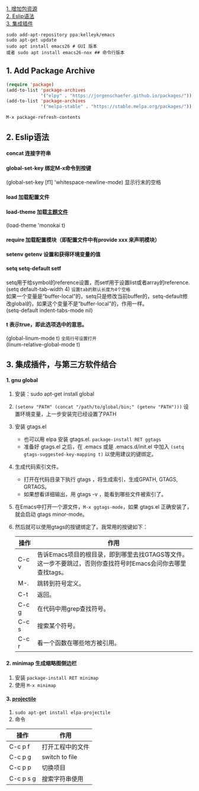 [1. 增加包资源](#1)    
[2. Eslip语法](#2)   
[3. 集成插件](#3)

```
sudo add-apt-repository ppa:kelleyk/emacs
sudo apt-get update
sudo apt install emacs26 # GUI 版本
或者 sudo apt install emacs26-nox ## 命令行版本
```

<h2 id='1'>1. Add Package Archive</h2>

```lisp
(require 'package)
(add-to-list 'package-archives
             '("elpy" . "https://jorgenschaefer.github.io/packages/"))
(add-to-list 'package-archives
             '("melpa-stable" . "https://stable.melpa.org/packages/"))
```
```shell
M-x package-refresh-contents
```
<h2 id='2'>2. Eslip语法</h2>

#### concat 连接字符串

#### global-set-key 绑定M-x命令到按键
(global-set-key [f1] 'whitespace-newline-mode)  显示行末的空格

#### load 加载配置文件

#### load-theme 加载[主题文件](https://emacsthemes.com/)
(load-theme 'monokai t)

#### require 加载配置模块（即配置文件中有provide xxx 来声明模块）

#### setenv getenv 设置和获得环境变量的值

#### setq   setq-default  setf
setq用于给symbol的reference设置，而setf用于设置list或者array的reference.    
(setq default-tab-width 4)  `设置tab的默认长度为4个空格`    
如果一个变量是“buffer-local”的，setq只是修改当前buffer的，setq-default修改global的，如果这个变量不是“buffer-local”的，作用一样。    
(setq-default indent-tabs-mode nil)

#### t 表示true，即此选项选中的意思。
(global-linum-mode t)  `全局行号设置打开`  
(linum-relative-global-mode t)

<h2 id='3'>3. 集成插件，与第三方软件结合</h2>

#### 1. gnu global
1. 安装：sudo apt-get install global
2. `(setenv "PATH" (concat "/path/to/global/bin;" (getenv "PATH")))`  设置环境变量，上一步安装完已经设置了PATH
3. 安装 gtags.el
    * 也可以用 elpa 安装 gtags.el. `package-install RET ggtags`
    * 准备好 gtags.el 之后，在 .emacs 或是 .emacs.d/init.el 中加入 
    `(setq gtags-suggested-key-mapping t)` 以使用建议的键绑定。 
4. 生成代码索引文件。 
    * 打开在代码目录下执行 gtags ，将生成索引，生成GPATH, GTAGS, GRTAGS。 
    * 如果想看详细输出，用 gtags -v ，能看到哪些文件被索引了。 
5. 在Emacs中打开一个源文件，`M-x ggtags-mode`，如果 gtags.el 正确安装了，就会启动 gtags minor-mode。 
6. 然后就可以使用gtags的按键绑定了。我常用的按键如下： 

    操作 | 作用
    -- | --
    C-c v | 告诉Emacs项目的根目录，即到哪里去找GTAGS等文件。这一步不要跳过，否则你查找符号时Emacs会问你去哪里查找tags。 
    M-. |跳转到符号定义。 
    C-t |返回。 
    C-c g | 在代码中用grep查找符号。 
    C-c s | 搜索某个符号。 
    C-c r | 看一个函数在哪些地方被引用。 

#### 2. minimap 生成缩略图侧边栏
1. 安装 `package-install RET minimap`
2. 使用 `M-x minimap`

#### 3. [projectile](https://github.com/bbatsov/projectile)
1. `sudo apt-get install elpa-projectile`
2. 命令

操作 | 作用
-- | --
C-c p f | 打开工程中的文件
C-c p g | switch to file
C-c p p | 切换项目
C-c p s g | 搜索字符串使用

